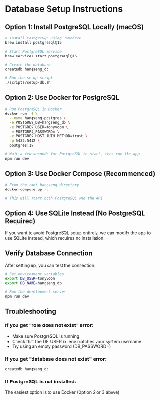 # Database Setup Instructions

## Option 1: Install PostgreSQL Locally (macOS)

```bash
# Install PostgreSQL using Homebrew
brew install postgresql@15

# Start PostgreSQL service
brew services start postgresql@15

# Create the database
createdb hangseng_db

# Run the setup script
./scripts/setup-db.sh
```

## Option 2: Use Docker for PostgreSQL

```bash
# Run PostgreSQL in Docker
docker run -d \
  --name hangseng-postgres \
  -e POSTGRES_DB=hangseng_db \
  -e POSTGRES_USER=tonyvoon \
  -e POSTGRES_PASSWORD= \
  -e POSTGRES_HOST_AUTH_METHOD=trust \
  -p 5432:5432 \
  postgres:15

# Wait a few seconds for PostgreSQL to start, then run the app
npm run dev
```

## Option 3: Use Docker Compose (Recommended)

```bash
# From the root hangseng directory
docker-compose up -d

# This will start both PostgreSQL and the API
```

## Option 4: Use SQLite Instead (No PostgreSQL Required)

If you want to avoid PostgreSQL setup entirely, we can modify the app to use SQLite instead, which requires no installation.

## Verify Database Connection

After setting up, you can test the connection:

```bash
# Set environment variables
export DB_USER=tonyvoon
export DB_NAME=hangseng_db

# Run the development server
npm run dev
```

## Troubleshooting

### If you get "role does not exist" error:
- Make sure PostgreSQL is running
- Check that the DB_USER in .env matches your system username
- Try using an empty password (DB_PASSWORD=)

### If you get "database does not exist" error:
```bash
createdb hangseng_db
```

### If PostgreSQL is not installed:
The easiest option is to use Docker (Option 2 or 3 above)